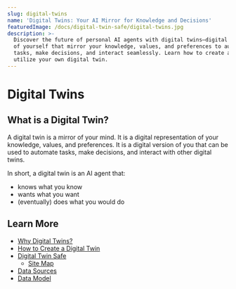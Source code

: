 ```yaml
---
slug: digital-twins
name: 'Digital Twins: Your AI Mirror for Knowledge and Decisions'
featuredImage: /docs/digital-twin-safe/digital-twins.jpg
description: >-
  Discover the future of personal AI agents with digital twins—digital versions
  of yourself that mirror your knowledge, values, and preferences to automate
  tasks, make decisions, and interact seamlessly. Learn how to create and
  utilize your own digital twin.
---
```

# Digital Twins

## What is a Digital Twin?

A digital twin is a mirror of your mind. It is a digital representation of your knowledge, values, and preferences. It is a digital version of you that can be used to automate tasks, make decisions, and interact with other digital twins.

In short, a digital twin is an AI agent that:
- knows what you know
- wants what you want
- (eventually) does what you would do

## Learn More
- [Why Digital Twins?](why-digital-twins.md) 
- [How to Create a Digital Twin](how-to-build-a-digital-twin.md)
- [Digital Twin Safe](digital-twin-safe.md)
  - [Site Map](dts-site-map.md)
- [Data Sources](digital-twin-data-sources.md)
- [Data Model](digital-twin-data-model.md)

